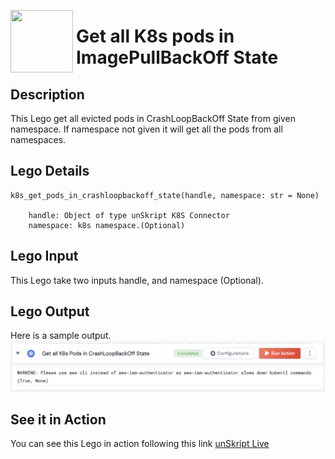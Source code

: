 [<img align="left" src="https://unskript.com/assets/favicon.png" width="100" height="100" style="padding-right: 5px">](https://unskript.com/assets/favicon.png) 
<h1>Get all K8s pods in ImagePullBackOff State </h1>

## Description
This Lego get all evicted pods in CrashLoopBackOff State from given namespace. If namespace not given it will get all the pods from all namespaces.


## Lego Details

    k8s_get_pods_in_crashloopbackoff_state(handle, namespace: str = None)

        handle: Object of type unSkript K8S Connector
        namespace: k8s namespace.(Optional)

## Lego Input

This Lego take two inputs handle, and namespace (Optional).


## Lego Output
Here is a sample output.
<img src="./1.png">


## See it in Action

You can see this Lego in action following this link [unSkript Live](https://us.app.unskript.io)
